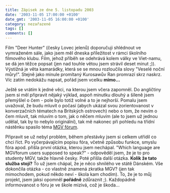 ```yaml
---
title: Zápisek ze dne 5. listopadu 2003
date: '2003-11-05 17:00:00 +0100'
date_gmt: '2003-11-05 16:00:00 +0100'
category: nezařazené
tags: []
comments: []
---
```

<p>Film &quot;Deer Hunter&quot; (česky Lovec jelenů) doporučuji shlédnout ve vymraženém sále,  jako jsem měl dneska příležitost v rámci školního filmového klubu. Film, jehož příběh se odehrává  kolem války ve Viet-namu, se dá jen těžce popsat (jen nad touhle větou jsem strávil deset minut ;)).  Výstižná je věta kamarádky, která se se mnou rozloučila slovy &quot;Veselé noční můry!&quot;.  Stejně jako minule promítaný Kurosawův Ran promrazí skrz naskrz. Víc zatím nedokážu napsat, pořád jsem  vcelku <strong>mimo...</strong></p>
<p>Ještě se vrátím k jedné věci, na kterou jsem včera zapomněl. Do angličtiny jsem si měl připravit  nějaký výklad, aspoň minutku dlouhý a šíleně jsem přemýšlel o čem - pole bylo totiž volné a to  je nejhorší. Pomalu jsem uvažoval, že budu mluvit o počasí (abych ukázal svou zorientovanost v konverzačních  tématech na Britských ostrovech) nebo o tom, že nevím o čem mluvit, tak mluvím o tom, jak o něčem mluvím  (ale to jsem už jednou udělal, tak by to nebylo originální), tak mě nakonec při pohledu na třídní nástěnku  spasilo téma <a href="https://mgvforum.wz.cz">MGV fórum</a>.</p>
<p>Připravit se už nebyl problém, během přestávky jsem si celkem utřídil co chci říct. Po vyčerpávajícím  popisu fóra, včetně způsobu funkce, smyslu fóra apod. přišla první otázka, kterou jsem nechápal. &quot;Which  language are MGVforum users supposed to speak?&quot; - odpověděl jsem, že je to pro studenty MGV, takže  hlavně česky. Poté přišla další otázka. <strong>Kolik že tato služba stojí?</strong> To už jsem chápal, že je něco shnilého  ve státě Dánském. Vše dokončila otázka - co vlastně znamená zkratka MGV? (jen tak mimochodem, pokud někdo  neví - škola kam chodím). To, že je to můj projekt, jsem jaksi opomněl <strong>pořádně</strong> zdůraznit ;). Každopádně  informovanost o fóru je ve škole mizivá, což je škoda...</p>
